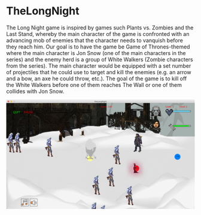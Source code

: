 # TheLongNight

The Long Night game is inspired by games such Plants vs. Zombies and the Last Stand, whereby the main character of the game is confronted with an advancing mob of enemies that the character needs to vanquish before they reach him. Our goal is to have the game be Game of Thrones-themed where the main character is Jon Snow (one of the main characters in the series) and the enemy herd is a group of White Walkers (Zombie characters from the series). The main character would be equipped with a set number of projectiles that he could use to target and kill the enemies (e.g. an arrow and a bow, an axe he could throw, etc.). The goal of the game is to kill off the White Walkers before one of them reaches The Wall or one of them collides with Jon Snow.

![](gameShots/LEVELS.png)
